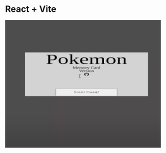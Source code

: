 # React + Vite

[![Watch the Video](public/images/memory_card_demo.jpg)](https://youtu.be/kmd_FuJVjjM)